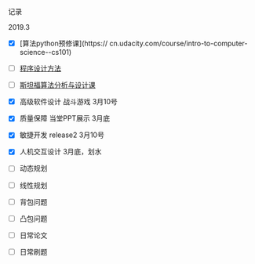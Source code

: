 记录

2019.3

* [x] [算法python预修课](https:// cn.udacity.com/course/intro-to-computer-science--cs101)  
* [ ] [程序设计方法](<https://www.udacity.com/course/design-of-computer-programs--cs212>)
* [ ] [斯坦福算法分析与设计课](<https://lagunita.stanford.edu/courses/course-v1:Engineering+Algorithms1+SelfPaced/about>)
* [x] 高级软件设计 战斗游戏 3月10号
* [x] 质量保障 当堂PPT展示 3月底
* [x] 敏捷开发 release2 3月10号
* [x] 人机交互设计 3月底，划水
* [ ] 动态规划
* [ ] 线性规划
* [ ] 背包问题
* [ ] 凸包问题
* [ ] 日常论文
* [ ] 日常刷题

